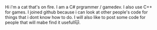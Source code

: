 Hi i'm a cat that's on fire.
I am a C# prgrammer / gamedev.
I also use C++ for games.
I joined github because i can look at other people's code for things that i dont know how to do.
I will also like to post some code for people that will mabe find it usefull🐱.
